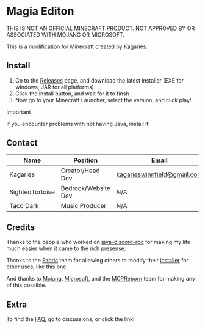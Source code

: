 # Magia Editon

THIS IS NOT AN OFFICIAL MINECRAFT PRODUCT. NOT APPROVED BY OR ASSOCIATED WITH MOJANG OR MICROSOFT.

This is a modification for Minecraft created by Kagaries.

## Install

1. Go to the [Releases](https://github.com/magia-edition/magia-edition-public/releases) page, and download the latest installer (EXE for windows, JAR for all platforms).
2. Click the install button, and wait for it to finsh
3. Now go to your Minecraft Launcher, select the version, and click play!

> [!IMPORTANT]
> If you encounter problems with not having Java, install it!

## Contact

|  Name | Position |  Email  | Discord |
| ------------- | ------------- | ------------- | ------------- |
| Kagaries | Creator/Head Dev | kagarieswinnfield@gmail.com  | @kagaries  |
| SightedTortoise | Bedrock/Website Dev | N/A  | @sightedtortoise  |
| Taco Dark | Music Producer | N/A | @iamatacoman |

## Credits

Thanks to the people who worked on [java-discord-rpc](https://github.com/MinnDevelopment/java-discord-rpc/tree/master) for making my life much easier when it came to the rich presense.

Thanks to the [Fabric](https://fabricmc.net) team for allowing others to modify their [installer](https://github.com/FabricMC/fabric-installer) for other uses, like this one.

And thanks to [Mojang](https://www.minecraft.net/en-us), [Microsoft](https://www.microsoft.com/en-us/), and the [MCPReborn](https://github.com/Hexeption/MCP-Reborn) team for making any of this possible.

## Extra

To find the [FAQ](https://github.com/kaizo-edition/magia-edition-public/discussions/4), go to discussions, or click the link!
